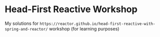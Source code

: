 # Head-First Reactive Workshop
My solutions for `https://reactor.github.io/head-first-reactive-with-spring-and-reactor/` workshop 
(for learning purposes)

